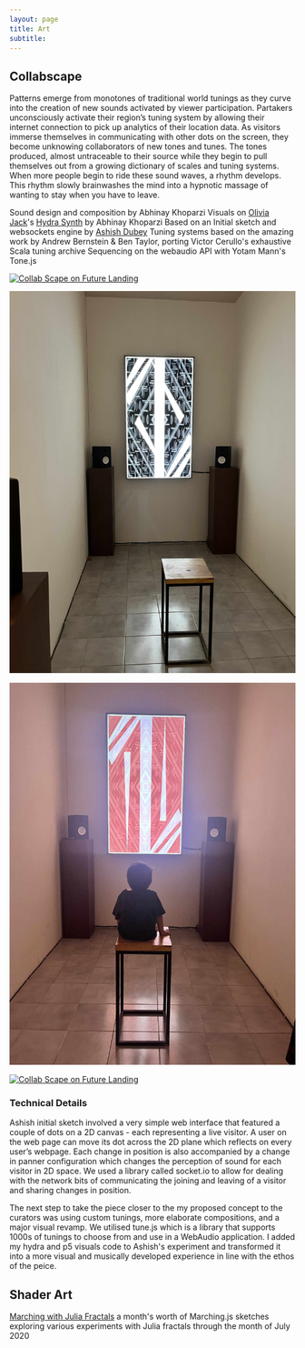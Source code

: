 ```yaml
---
layout: page
title: Art
subtitle:
---
```


## Collabscape

Patterns emerge from monotones of traditional world tunings as they curve into the creation of new sounds activated by viewer participation. Partakers unconsciously activate their region’s tuning system by allowing their internet connection to pick up analytics of their location data. As visitors immerse themselves in communicating with other dots on the screen, they become unknowing collaborators of new tones and tunes. The tones produced, almost untraceable to their source while they begin to pull themselves out from a growing dictionary of scales and tuning systems. When more people begin to ride these sound waves, a rhythm develops. This rhythm slowly brainwashes the mind into a hypnotic massage of wanting to stay when you have to leave.

Sound design and composition by Abhinay Khoparzi
Visuals on [Olivia Jack](https://ojack.xyz)'s [Hydra Synth](https://hydra.ojack.xyz) by Abhinay Khoparzi
Based on an Initial sketch and websockets engine by [Ashish Dubey](https://instagram.com/dash1291)
Tuning systems based on the amazing work by Andrew Bernstein & Ben Taylor, porting Victor Cerullo's exhaustive Scala tuning archive
Sequencing on the webaudio API with Yotam Mann's Tone.js

[![Collab Scape on Future Landing]({art/collabscape/new-grab-still.jpg})]({art/collabscape/newgrab.mp4} "Collab Scape at Future Landing, Serendipty Art Festival")

![Collab Scape at Serendipty Art Festival, Goa](art/collabscape/basic-install.jpg)

![Collab Scape at Serendipty Art Festival](art/collabscape/visitors.jpg)

[![Collab Scape on Future Landing]({art/collabscape/visitors-still.jpg})]({art/collabscape/visitors-1080p.mov} "Collab Scape at Future Landing, Serendipty Art Festival")

### Technical Details

Ashish initial sketch involved a very simple web interface that featured a couple of dots on a 2D canvas - each representing a live visitor. A user on the web page can move its dot across the 2D plane which reflects on every user’s webpage. Each change in position is also accompanied by a change in panner configuration which changes the perception of sound for each visitor in 2D space. We used a library called socket.io to allow for dealing with the network bits of communicating the joining and leaving of a visitor and sharing changes in position.

The next step to take the piece closer to the my proposed concept to the curators was using custom tunings, more elaborate compositions, and a major visual revamp. We utilised tune.js which is a library that supports 1000s of tunings to choose from and use in a WebAudio application. I added my hydra and p5 visuals code to Ashish's experiment and transformed it into a more visual and musically developed experience in line with the ethos of the peice.

## Shader Art

[Marching with Julia Fractals](marching.md) a month's worth of Marching.js sketches exploring various experiments with Julia fractals through the month of July 2020